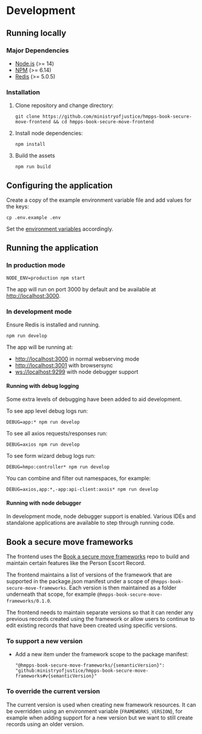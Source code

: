 # Development

## Running locally

### Major Dependencies

- [Node.js](https://nodejs.org/en/) (>= 14)
- [NPM](https://www.npmjs.com/) (>= 6.14)
- [Redis](https://redis.io/) (>= 5.0.5)

### Installation

1. Clone repository and change directory:

   ```
   git clone https://github.com/ministryofjustice/hmpps-book-secure-move-frontend && cd hmpps-book-secure-move-frontend
   ```

1. Install node dependencies:

   ```
   npm install
   ```

1. Build the assets

   ```
   npm run build
   ```

## Configuring the application

Create a copy of the example environment variable file and add values for the keys:

```
cp .env.example .env
```

Set the [environment variables](#environment-variables) accordingly.

## Running the application

### In production mode

```
NODE_ENV=production npm start
```

The app will run on port 3000 by default and be available at [http://localhost:3000](http://localhost:3000).

### In development mode

Ensure Redis is installed and running.

```
npm run develop
```

The app will be running at:

- [http://localhost:3000](http://localhost:3000) in normal webserving mode
- [http://localhost:3001](http://localhost:3001) with browsersync
- [ws://localhost:9299](ws://localhost:9299) with node debugger support

#### Running with debug logging

Some extra levels of debugging have been added to aid development.

To see app level debug logs run:

```
DEBUG=app:* npm run develop
```

To see all axios requests/responses run:

```
DEBUG=axios npm run develop
```

To see form wizard debug logs run:

```
DEBUG=hmpo:controller* npm run develop
```

You can combine and filter out namespaces, for example:

```
DEBUG=axios,app:*,-app:api-client:axois* npm run develop
```

#### Running with node debugger

In development mode, node debugger support is enabled. Various IDEs and standalone applications are available to step through running code.

## Book a secure move frameworks

The frontend uses the [Book a secure move frameworks](https://github.com/ministryofjustice/hmpps-book-secure-move-frameworks) repo to build and maintain
certain features like the Person Escort Record.

The frontend maintains a list of versions of the framework that are supported in the package.json manifest under a scope of `@hmpps-book-secure-move-frameworks`. Each version is then maintained as a folder underneath that scope, for example `@hmpps-book-secure-move-frameworks/0.1.0`.

The frontend needs to maintain separate versions so that it can render any previous records created using the framework or allow users to continue
to edit existing records that have been created using specific versions.

### To support a new version

- Add a new item under the framework scope to the package manifest:

  ```
  "@hmpps-book-secure-move-frameworks/{semanticVersion}": "github:ministryofjustice/hmpps-book-secure-move-frameworks#v{semanticVersion}"
  ```

### To override the current version

The current version is used when creating new framework resources. It can be overridden using an environment variable (`FRAMEWORKS_VERSION`),
for example when adding support for a new version but we want to still create records using an older version.
